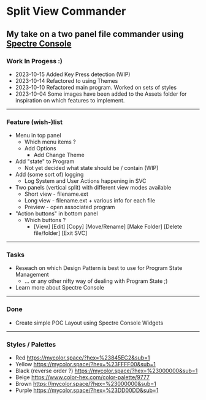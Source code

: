 ﻿# Split View Commander

## My take on a two panel file commander using [Spectre Console](https://spectreconsole.net/)

### Work In Progess :)

* 2023-10-15 Added Key Press detection (WIP)
* 2023-10-14 Refactored to using Themes
* 2023-10-10 Refactored main program. Worked on sets of styles
* 2023-10-04 Some images have been added to the Assets folder for inspiration on which features to implement.

---

### Feature (wish-)list

* Menu in top panel
	* Which menu items ?
    * Add Options
      * Add Change Theme
* Add "state" to Program
  * Not yet decided what state should be / contain (WIP)
* Add (some sort of) logging
  * Log System and User Actions happening in SVC
* Two panels (vertical split) with different view modes available
	* Short view - filename.ext
	* Long view - filename.ext + various info for each file
	* Preview - open associated program
* "Action buttons" in bottom panel
	* Which buttons ?
		* [View] [Edit] [Copy] [Move/Rename] [Make Folder] [Delete file/folder] [Exit SVC]

---

### Tasks

* Reseach on which Design Pattern is best to use for Program State Management
  * ... or any other nifty way of dealing with Program State ;)
* Learn more about Spectre Console

---

### Done
* Create simple POC Layout using Spectre Console Widgets

---

### Styles / Palettes

* Red https://mycolor.space/?hex=%23845EC2&sub=1
* Yellow https://mycolor.space/?hex=%23FFFF00&sub=1
* Black (reverse order ?) https://mycolor.space/?hex=%23000000&sub=1
* Beige https://www.color-hex.com/color-palette/9777
* Brown https://mycolor.space/?hex=%23000000&sub=1
* Purple https://mycolor.space/?hex=%23DD00DD&sub=1
